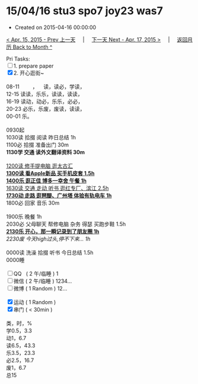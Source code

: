 # 15/04/16 stu3 spo7 joy23 was7

- Created on 2015-04-16 00:00:00

[< Apr. 15, 2015 - Prev 上一天](/lifelogs/2015/04/d15.md) &nbsp; &nbsp; | &nbsp; &nbsp; [下一天 Next - Apr. 17, 2015 >](/lifelogs/2015/04/d17.md) &nbsp; &nbsp; |  &nbsp; &nbsp; [返回月历 Back to Month ^](/lifelogs/2015/04/index.md)
<br/><div>Pri Tasks:<br/><input type="checkbox" />1. prepare paper</div><div><input type="checkbox" checked="true" />2. 开心逛街~<br/></div><div><div><br/></div>08-11         ，    读，读必，学读，<br/>12-15 读读，乐乐，读读，读读，</div><div>16-19 读动，动必，乐乐，必必，<br/>20-23 必乐，乐废，废读，读读，</div><div>00-01 乐。<br/><div><br/></div>0930起<br/>1030读 拾掇 阅读 昨日总结 1h</div><div>1100必 拾掇 准备出门 30m</div><div><b>1130学 交通 读外文翻译资料 30m</b></div><div><br/></div><div><u>1200读 修手提电脑 逛太古汇</u></div><div><u><b>1300读 看Apple新品 买手机皮套 1.5h</b><br/></u><u><b>1400乐 逛正佳 博多一幸舍 午餐 1h</b></u></div><div><u>1630读 交通 走动 听书 逛红专厂、滨江 2.5h</u></div><div><u><b>1730动 走路 逛琶醍、广州塔 体验有轨电车 1h</b></u></div><div>1800必 回家 音乐 30m</div><div><br/></div><div>1900乐 晚餐 1h</div><div>2030必 父母聊天 帮修电脑 杂务 得瑟 买跑步鞋 1.5h</div><div><b><u>2130乐<i> </i>开心，那一瞬记录到了朋友圈 1h</u></b></div><div><i>2230废 今天high过头,停不下来… 1h</i></div><div><br/></div><div>0000读 洗澡 拾掇 听书 今日总结 1.5h</div><div>0000睡</div><div><br/></div><div><input type="checkbox" />QQ   ( 2 午/临睡 ) 1<br/><input type="checkbox" />微信 ( 2 午/临睡 ) 1234…</div><div><input type="checkbox" />微博 ( 1 Random ) 12…</div><div><br/></div><div><input type="checkbox" checked="true" />运动 ( 1 Random ) </div><div><input type="checkbox" checked="true" />串门 ( < 30min ) </div><div><div><br/></div>类，时，%<br/>学0.5，3.3<br/>动1，6.7<br/>读6.5，43.3<br/>乐3.5，23.3<br/>必2.5，16.7<br/>废1，6.7<br/>总15</div>
